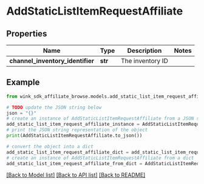 # AddStaticListItemRequestAffiliate


## Properties

Name | Type | Description | Notes
------------ | ------------- | ------------- | -------------
**channel_inventory_identifier** | **str** | The inventory ID | 

## Example

```python
from wink_sdk_affiliate_browse.models.add_static_list_item_request_affiliate import AddStaticListItemRequestAffiliate

# TODO update the JSON string below
json = "{}"
# create an instance of AddStaticListItemRequestAffiliate from a JSON string
add_static_list_item_request_affiliate_instance = AddStaticListItemRequestAffiliate.from_json(json)
# print the JSON string representation of the object
print(AddStaticListItemRequestAffiliate.to_json())

# convert the object into a dict
add_static_list_item_request_affiliate_dict = add_static_list_item_request_affiliate_instance.to_dict()
# create an instance of AddStaticListItemRequestAffiliate from a dict
add_static_list_item_request_affiliate_from_dict = AddStaticListItemRequestAffiliate.from_dict(add_static_list_item_request_affiliate_dict)
```
[[Back to Model list]](../README.md#documentation-for-models) [[Back to API list]](../README.md#documentation-for-api-endpoints) [[Back to README]](../README.md)


